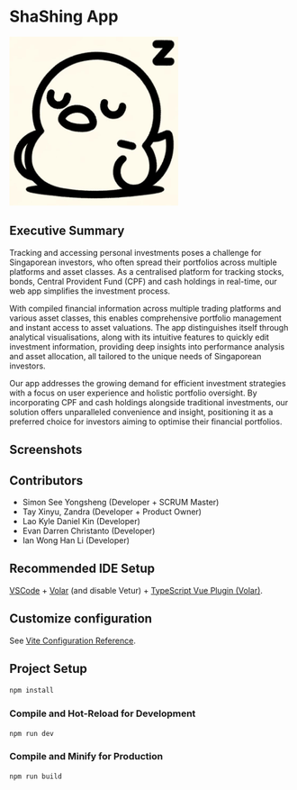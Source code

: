 # ShaShing App
<img id="duck-ui" width = "300" src="https://github.com/BT3103AppDev1/l2-final-term-project-l2-group-4/blob/main/public/logo.jpg?raw=true" alt="Duck UI">

## Executive Summary
Tracking and accessing personal investments poses a challenge for Singaporean investors, who often spread their portfolios across multiple platforms and asset classes. As a centralised platform for tracking stocks, bonds, Central Provident Fund (CPF) and cash holdings in real-time, our web app simplifies the investment process. 

With compiled financial information across multiple trading platforms and various asset classes, this enables comprehensive portfolio management and instant access to asset valuations. The app distinguishes itself through analytical visualisations, along with its intuitive features to quickly edit investment information, providing deep insights into performance analysis and asset allocation, all tailored to the unique needs of Singaporean investors. 

Our app addresses the growing demand for efficient investment strategies with a focus on user experience and holistic portfolio oversight. By incorporating CPF and cash holdings alongside traditional investments, our solution offers unparalleled convenience and insight, positioning it as a preferred choice for investors aiming to optimise their financial portfolios.

## Screenshots


## Contributors 
- Simon See Yongsheng (Developer + SCRUM Master)
- Tay Xinyu, Zandra (Developer + Product Owner)
- Lao Kyle Daniel Kin (Developer)
- Evan Darren Christanto (Developer)
- Ian Wong Han Li (Developer)

## Recommended IDE Setup
[VSCode](https://code.visualstudio.com/) + [Volar](https://marketplace.visualstudio.com/items?itemName=Vue.volar) (and disable Vetur) + [TypeScript Vue Plugin (Volar)](https://marketplace.visualstudio.com/items?itemName=Vue.vscode-typescript-vue-plugin).

## Customize configuration

See [Vite Configuration Reference](https://vitejs.dev/config/).

## Project Setup

```sh
npm install
```

### Compile and Hot-Reload for Development

```sh
npm run dev
```

### Compile and Minify for Production

```sh
npm run build
```

